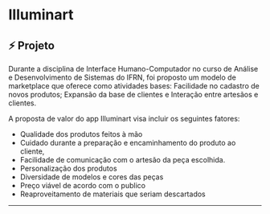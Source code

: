 <h1>Illuminart</h1>

<h2>⚡ Projeto</h2>
Durante a disciplina de Interface Humano-Computador no curso de Análise e Desenvolvimento de Sistemas do IFRN, foi proposto um modelo de marketplace que oferece como atividades bases: Facilidade no cadastro de novos produtos; Expansão da base de clientes e Interação entre artesãos e clientes.

A proposta de valor do app Illuminart visa incluir os seguintes fatores: 

- Qualidade dos produtos feitos à mão
- Cuidado durante a preparação e encaminhamento do produto ao cliente,
- Facilidade de comunicação com o artesão da peça escolhida.
- Personalização dos produtos
- Diversidade de modelos e cores das peças
- Preço viável de acordo com o publico
- Reaproveitamento de materiais que seriam descartados



<hr>
